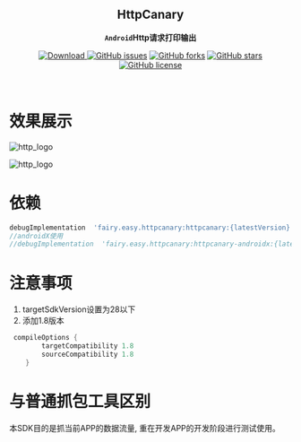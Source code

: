 <div align="center">

## HttpCanary

**`Android`Http请求打印输出**

[![Download](https://api.bintray.com/packages/guxiaonian/httpcanary/httpcanary/images/download.svg) ](https://bintray.com/guxiaonian/httpcanary/httpcanary/_latestVersion)
[![GitHub issues](https://img.shields.io/github/issues/guxiaonian/HttpCanary.svg)](https://github.com/guxiaonian/HttpCanary/issues)
[![GitHub forks](https://img.shields.io/github/forks/guxiaonian/HttpCanary.svg)](https://github.com/guxiaonian/HttpCanary/network)
[![GitHub stars](https://img.shields.io/github/stars/guxiaonian/HttpCanary.svg)](https://github.com/guxiaonian/HttpCanary/stargazers)
[![GitHub license](https://img.shields.io/github/license/guxiaonian/HttpCanary.svg)](http://www.apache.org/licenses/LICENSE-2.0)

</div>
<br>

# 效果展示

![http_logo](./img/img1.jpg)

![http_logo](./img/img2.jpg)


# 依赖

```gradle
debugImplementation  'fairy.easy.httpcanary:httpcanary:{latestVersion}'
//androidX使用
//debugImplementation  'fairy.easy.httpcanary:httpcanary-androidx:{latestVersion}'

```

# 注意事项

1. targetSdkVersion设置为28以下
2. 添加1.8版本

```gradle
 compileOptions {
        targetCompatibility 1.8
        sourceCompatibility 1.8
    }
```

# 与普通抓包工具区别
本SDK目的是抓当前APP的数据流量, 重在开发APP的开发阶段进行测试使用。